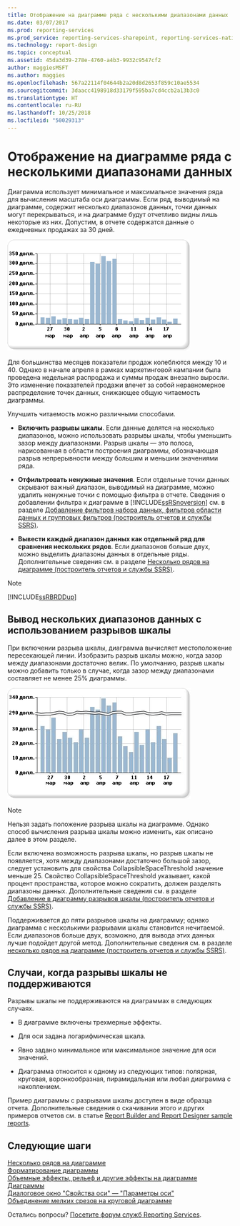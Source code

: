```yaml
---
title: Отображение на диаграмме ряда с несколькими диапазонами данных | Документы Майкрософт
ms.date: 03/07/2017
ms.prod: reporting-services
ms.prod_service: reporting-services-sharepoint, reporting-services-native
ms.technology: report-design
ms.topic: conceptual
ms.assetid: 45da3d39-278e-4760-a4b3-9932c9547cf2
author: maggiesMSFT
ms.author: maggies
ms.openlocfilehash: 567a22114f04644b2a20d8d2653f859c10ae5534
ms.sourcegitcommit: 3daacc4198918d33179f595ba7cd4ccb2a13b3c0
ms.translationtype: HT
ms.contentlocale: ru-RU
ms.lasthandoff: 10/25/2018
ms.locfileid: "50029313"
---
```

# <a name="displaying-a-series-with-multiple-data-ranges-on-a-chart"></a>Отображение на диаграмме ряда с несколькими диапазонами данных

  Диаграмма использует минимальное и максимальное значения ряда для вычисления масштаба оси диаграммы. Если ряд, выводимый на диаграмме, содержит несколько диапазонов данных, точки данных могут перекрываться, и на диаграмме будут отчетливо видны лишь некоторые из них. Допустим, в отчете содержатся данные о ежедневных продажах за 30 дней.  
  
 ![Диаграмма с несколькими диапазонами данных](../../reporting-services/report-design/media/rs-multipledatarangeschart.gif "Диаграмма с несколькими диапазонами данных")  
  
 Для большинства месяцев показатели продаж колеблются между 10 и 40. Однако в начале апреля в рамках маркетинговой кампании была проведена недельная распродажа и суммы продаж внезапно выросли. Это изменение показателей продажи влечет за собой неравномерное распределение точек данных, снижающее общую читаемость диаграммы.  
  
 Улучшить читаемость можно различными способами.  
  
-   **Включить разрывы шкалы**. Если данные делятся на несколько диапазонов, можно использовать разрывы шкалы, чтобы уменьшить зазор между диапазонами. Разрыв шкалы — это полоса, нарисованная в области построения диаграммы, обозначающая разрыв непрерывности между большим и меньшим значениями ряда.  
  
-   **Отфильтровать ненужные значения**. Если отдельные точки данных скрывают важный диапазон, выводимый на диаграмме, можно удалить ненужные точки с помощью фильтра в отчете. Сведения о добавлении фильтра к диаграмме в [!INCLUDE[ssRSnoversion](../../includes/ssrsnoversion-md.md)] см. в разделе [Добавление фильтров набора данных, фильтров области данных и групповых фильтров (построитель отчетов и службы SSRS)](../../reporting-services/report-design/add-dataset-filters-data-region-filters-and-group-filters.md).  
  
-   **Вывести каждый диапазон данных как отдельный ряд для сравнения нескольких рядов**. Если диапазонов больше двух, можно выделить диапазоны данных в отдельные ряды. Дополнительные сведения см. в разделе [Несколько рядов на диаграмме (построитель отчетов и службы SSRS)](../../reporting-services/report-design/multiple-series-on-a-chart-report-builder-and-ssrs.md).  
  
> [!NOTE]  
>  [!INCLUDE[ssRBRDDup](../../includes/ssrbrddup-md.md)]  
  
## <a name="displaying-multiple-data-ranges-using-scale-breaks"></a>Вывод нескольких диапазонов данных с использованием разрывов шкалы  
 При включении разрыва шкалы, диаграмма вычисляет местоположение пересекающей линии. Изобразить разрыв шкалы можно, когда зазор между диапазонами достаточно велик. По умолчанию, разрыв шкалы можно добавить только в случае, когда зазор между диапазонами составляет не менее 25% диаграммы.  
  
 ![Диаграмма с разрывом шкалы](../../reporting-services/report-design/media/rs-multipledatarangeschart-scalebreak.gif "Диаграмма с разрывом шкалы")  
  
> [!NOTE]  
>  Нельзя задать положение разрыва шкалы на диаграмме. Однако способ вычисления разрыва шкалы можно изменить, как описано далее в этом разделе.  
  
 Если включена возможность разрыва шкалы, но разрыв шкалы не появляется, хотя между диапазонами достаточно большой зазор, следует установить для свойства CollapsibleSpaceThreshold значение меньше 25. Свойство CollapsibleSpaceThreshold указывает, какой процент пространства, которое можно сократить, должен разделять диапазоны данных. Дополнительные сведения см. в разделе [Добавление в диаграмму разрывов шкалы (построитель отчетов и службы SSRS)](../../reporting-services/report-design/add-scale-breaks-to-a-chart-report-builder-and-ssrs.md).  
  
 Поддерживается до пяти разрывов шкалы на диаграмму; однако диаграмма с несколькими разрывами шкалы становится нечитаемой. Если диапазонов больше двух, возможно, для вывода этих данных лучше подойдет другой метод. Дополнительные сведения см. в разделе [несколько рядов на диаграмме &#40;построитель отчетов и службы SSRS&#41;](../../reporting-services/report-design/multiple-series-on-a-chart-report-builder-and-ssrs.md).  
  
## <a name="unsupported-scale-break-scenarios"></a>Случаи, когда разрывы шкалы не поддерживаются  
 Разрывы шкалы не поддерживаются на диаграммах в следующих случаях.  
  
-   В диаграмме включены трехмерные эффекты.  
  
-   Для оси задана логарифмическая шкала.  
  
-   Явно задано минимальное или максимальное значение для оси значений.  
  
-   Диаграмма относится к одному из следующих типов: полярная, круговая, воронкообразная, пирамидальная или любая диаграмма с накоплением.  
  
 Пример диаграммы с разрывами шкалы доступен в виде образца отчета. Дополнительные сведения о скачивании этого и других примеров отчетов см. в статье [Report Builder and Report Designer sample reports](https://go.microsoft.com/fwlink/?LinkId=198283).  

## <a name="next-steps"></a>Следующие шаги

[Несколько рядов на диаграмме](../../reporting-services/report-design/multiple-series-on-a-chart-report-builder-and-ssrs.md)   
[Форматирование диаграммы](../../reporting-services/report-design/formatting-a-chart-report-builder-and-ssrs.md)   
[Объемные эффекты, рельеф и другие эффекты на диаграмме](../../reporting-services/report-design/chart-effects-3d-bevel-and-other-report-builder.md)   
[Диаграммы](../../reporting-services/report-design/charts-report-builder-and-ssrs.md)   
[Диалоговое окно "Свойства оси" — "Параметры оси"](https://msdn.microsoft.com/library/b276e210-7a12-48ae-971b-7dabae51df11)   
[Объединение мелких срезов на круговой диаграмме](../../reporting-services/report-design/collect-small-slices-on-a-pie-chart-report-builder-and-ssrs.md)  

Остались вопросы? [Посетите форум служб Reporting Services](https://go.microsoft.com/fwlink/?LinkId=620231).
